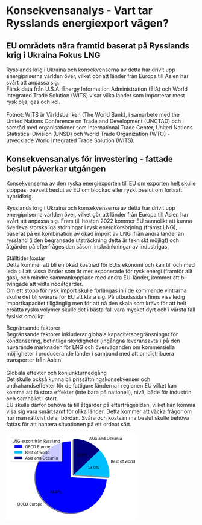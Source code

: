 # Konsekvensanalys - Vart tar Rysslands energiexport vägen?
## EU områdets nära framtid baserat på Rysslands krig i Ukraina Fokus LNG

Rysslands krig i Ukraina och konsekvenserna av detta har drivit upp energipriserna världen över, vilket gör att länder från Europa till Asien har svårt att anpassa sig.
<br>
Färsk data från U.S.A. Energy Information Administration (EIA) och World Integrated Trade Solution (WITS) visar vilka länder som importerar mest rysk olja, gas och kol.
<br>
<br>
Fotnot: WITS är Världsbanken (The World Bank), i samarbete med the United Nations Conference on Trade and Development (UNCTAD) och i samråd med organisationer som International Trade Center, United Nations Statistical Division (UNSD) och World Trade Organization (WTO) - utvecklade World Integrated Trade Solution (WITS).
<br>
## Konsekvensanalys för investering - fattade beslut påverkar utgången
Konsekvenserna av den ryska energiexporten till EU om exporten helt skulle stoppas, oavsett beslut av EU om blockad eller ryskt beslut om fortsatt hybridkrig.

Rysslands krig i Ukraina och konsekvenserna av detta har drivit upp energipriserna världen över, vilket gör att länder från Europa till Asien har svårt att anpassa sig. Fram till hösten 2022 kommer EU sannolikt att kunna överleva storskaliga störningar i rysk energiförsörjning (främst LNG), baserat på en kombination av ökad import av LNG ifrån andra länder än ryssland (i den begränsade utsträckning detta är tekniskt möjligt) och åtgärder på efterfrågesidan såsom inskränkningar av industrigas.

Ställtider kostar
<br>
Detta kommer att bli en ökad kostnad för EU:s ekonomi och kan till och med leda till att vissa länder som är mer exponerade för rysk energi (framför allt gas), och mindre sammankopplade med andra EU-länder, kommer att bli tvingade att vidta nödåtgärder.
<br>
Om ett stopp för rysk import skulle förlängas in i de kommande vintrarna skulle det bli svårare för EU att klara sig. På utbudssidan finns viss ledig importkapacitet tillgänglig men för att nå den skala som krävs för att helt ersätta ryska volymer skulle det i bästa fall vara mycket dyrt och i värsta fall fysiskt omöjligt.

Begränsande faktorer
<br>
Begränsande faktorer inkluderar globala kapacitetsbegränsningar för kondensering, befintliga skyldigheter (ingångna leveransavtal) på den nuvarande marknaden för LNG och överväganden om kommersiella möjligheter i producerande länder i samband med att omdistribuera transporter från Asien.
<br>
<br>
Globala effekter och konjunkturnedgång
<br>
Det skulle också kunna bli prissättningskonsekvenser och andrahandseffekter för de fattigare länderna i regionen EU vilket kan komma att få stora effekter (inte bara på nationell), nivå, både för industrin och samhället i stort.
<br>
EU skulle därför behöva ta till åtgärder på efterfrågesidan, vilket kan komma visa sig vara smärtsamt för olika länder. Detta kommer att väcka frågor om hur man rättvist delar bördan. Svåra och kostsamma beslut skulle behöva fattas för att hantera situationen på ett ordnat sätt.

![Piechart World LNG](https://github.com/IoT-Dude/blogg_mtrl/blob/main/piechart_exploding_LNG_export_RS_till_world.png)
